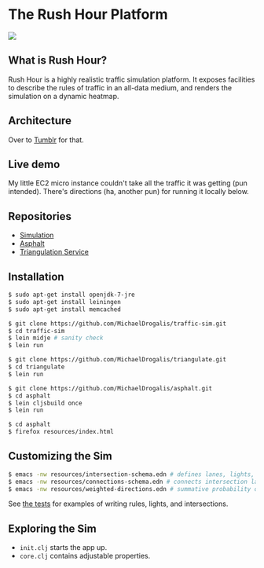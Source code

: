 # The Rush Hour Platform

![](http://i.imgur.com/K5O3BSQ.png?1)

## What is Rush Hour?

Rush Hour is a highly realistic traffic simulation platform. It exposes facilities to describe the
rules of traffic in an all-data medium, and renders the simulation on a dynamic heatmap.

## Architecture

Over to [Tumblr](http://michaeldrogalis.tumblr.com/post/65274692089/clojure-understood-the-rush-hour-platform) for that.

## Live demo

My little EC2 micro instance couldn't take all the traffic it was getting (pun intended).
There's directions (ha, another pun) for running it locally below.

## Repositories

- [Simulation](https://github.com/MichaelDrogalis/traffic-sim)
- [Asphalt](https://github.com/MichaelDrogalis/asphalt)
- [Triangulation Service](https://github.com/MichaelDrogalis/triangulate)

## Installation

```bash
$ sudo apt-get install openjdk-7-jre
$ sudo apt-get install leiningen
$ sudo apt-get install memcached
```

```bash
$ git clone https://github.com/MichaelDrogalis/traffic-sim.git
$ cd traffic-sim
$ lein midje # sanity check
$ lein run
```

```bash
$ git clone https://github.com/MichaelDrogalis/triangulate.git
$ cd triangulate
$ lein run
```

```bash
$ git clone https://github.com/MichaelDrogalis/asphalt.git
$ cd asphalt
$ lein cljsbuild once
$ lein run
```

```bash
$ cd asphalt
$ firefox resources/index.html
```

## Customizing the Sim

```bash
$ emacs -nw resources/intersection-schema.edn # defines lanes, lights, traffic rules
$ emacs -nw resources/connections-schema.edn # connects intersection lanes together
$ emacs -nw resources/weighted-directions.edn # summative probability of driving on each lane.
```

See [the tests](https://github.com/MichaelDrogalis/traffic-sim/tree/master/test/traffic_sim/scenarios) for examples of writing rules, lights, and intersections.

## Exploring the Sim

- `init.clj` starts the app up.
- `core.clj` contains adjustable properties.
